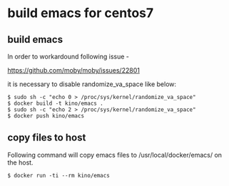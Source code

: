# build emacs for centos7

## build emacs

In order to workardound following issue -

  https://github.com/moby/moby/issues/22801


it is necessary to disable randomize_va_space like below:


```
$ sudo sh -c "echo 0 > /proc/sys/kernel/randomize_va_space"
$ docker build -t kino/emacs .
$ sudo sh -c "echo 2 > /proc/sys/kernel/randomize_va_space"
$ docker push kino/emacs
```

## copy files to host

Following command will copy emacs files to /usr/local/docker/emacs/ on the host.

```
$ docker run -ti --rm kino/emacs
```
